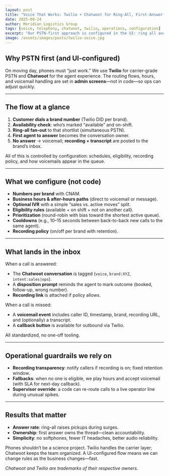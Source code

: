 ```yaml
---
layout: post
title: "Voice That Works: Twilio + Chatwoot for Ring-All, First-Answer Routing, and Voicemail Events (UI-Configured)"
date: 2025-09-24
author: Meridian Logistics Group
tags: [voice, telephony, chatwoot, twilio, operations, configuration]
excerpt: "Our PSTN-first approach is configured in the UI: ring all available agents, assign to the first answer, and drop voicemails/recordings into the inbox—no softphones, no custom code."
image: /assets/images/posts/twilio-voice.jpg
---
```


## Why PSTN first (and UI-configured)

On moving day, phones must “just work.” We use **Twilio** for carrier-grade PSTN and **Chatwoot** for the agent experience. The routing flows, hours, and voicemail handling are set in **admin screens**—not in code—so ops can adjust quickly.

---

## The flow at a glance

1. **Customer dials a brand number** (Twilio DID per brand).  
2. **Availability check**: who’s marked “available” and on-shift.  
3. **Ring-all fan-out** to that shortlist (simultaneous PSTN).  
4. **First agent to answer** becomes the conversation owner.  
5. **No answer** → voicemail; **recording + transcript** are posted to the brand’s inbox.

All of this is controlled by configuration: schedules, eligibility, recording policy, and how voicemails appear in the queue.

---

## What we configure (not code)

- **Numbers per brand** with CNAM.  
- **Business hours & after-hours paths** (direct to voicemail or message).  
- **Optional IVR** with a simple “sales vs. active moves” split.  
- **Eligibility rules** (available + on shift + not on another call).  
- **Prioritization** (round-robin with bias toward the shortest active queue).  
- **Cooldowns** (e.g., 10–15 seconds between back-to-back new calls to the same agent).  
- **Recording policy** (on/off per brand with retention).

---

## What lands in the inbox

When a call is answered:
- The **Chatwoot conversation** is tagged (`voice`, `brand:XYZ`, `intent:sales|ops`).  
- A **disposition prompt** reminds the agent to mark outcome (booked, follow-up, wrong number).  
- **Recording link** is attached if policy allows.

When a call is missed:
- A **voicemail event** includes caller ID, timestamp, brand, recording URL, and (optionally) a transcript.  
- A **callback button** is available for outbound via Twilio.

All standardized, no one-off tooling.

---

## Operational guardrails we rely on

- **Recording transparency**: notify callers if recording is on; fixed retention window.  
- **Fallbacks**: when no one is eligible, we play hours and accept voicemail (with SLA for next-day callback).  
- **Supervisor override**: a code can re-route calls to a live operator line during unusual spikes.

---

## Results that matter

- **Answer rate**: ring-all raises pickups during surges.  
- **Ownership**: first answer owns the thread—clean accountability.  
- **Simplicity**: no softphones, fewer IT headaches, better audio reliability.

Phones shouldn’t be a science project. Twilio handles the carrier layer; Chatwoot keeps the team organized. A UI-configured flow means we can change rules as the business changes—fast.

_Chatwoot and Twilio are trademarks of their respective owners._

